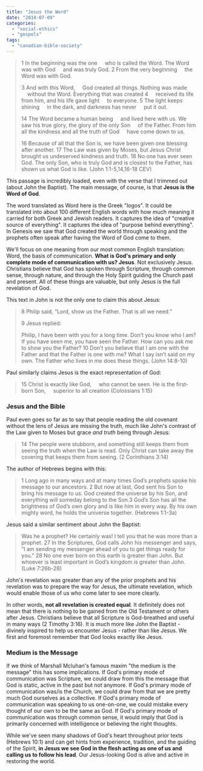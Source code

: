 ```yaml
---
title: "Jesus the Word"
date: "2014-07-09"
categories: 
  - "social-ethics"
  - "gospels"
tags: 
  - "canadian-bible-society"
---
```


> 1 In the beginning was the one     who is called the Word. The Word was with God     and was truly God. 2 From the very beginning     the Word was with God.
> 
> 3 And with this Word,     God created all things. Nothing was made     without the Word. Everything that was created 4     received its life from him, and his life gave light     to everyone. 5 The light keeps shining     in the dark, and darkness has never     put it out.
> 
> 14 The Word became a human being     and lived here with us. We saw his true glory, the glory of the only Son     of the Father. From him all the kindness and all the truth of God     have come down to us.
> 
> <!--more-->16 Because of all that the Son is, we have been given one blessing after another. 17 The Law was given by Moses, but Jesus Christ brought us undeserved kindness and truth. 18 No one has ever seen God. The only Son, who is truly God and is closest to the Father, has shown us what God is like. (John 1:1-5,14,16-18 CEV)

This passage is incredibly loaded, even with the verse that I trimmed out (about John the Baptist). The main message, of course, is that **Jesus is the Word of God**.

The word translated as Word here is the Greek "logos". It could be translated into about 100 different English words with how much meaning it carried for both Greek and Jewish readers. It captures the idea of "creative source of everything". It captures the idea of "purpose behind everything". In Genesis we saw that God created the world through speaking and the prophets often speak after having the Word of God come to them.

We'll focus on one meaning from our most common English translation: Word, the basis of communication. **What is God's primary and only complete mode of communication with us? Jesus**. Not exclusively Jesus. Christians believe that God has spoken through Scripture, through common sense, through nature, and through the Holy Spirit guiding the Church past and present. All of these things are valuable, but only Jesus is the full revelation of God.

This text in John is not the only one to claim this about Jesus:

> 8 Philip said, “Lord, show us the Father. That is all we need.”
> 
> 9 Jesus replied:
> 
> Philip, I have been with you for a long time. Don’t you know who I am? If you have seen me, you have seen the Father. How can you ask me to show you the Father? 10 Don’t you believe that I am one with the Father and that the Father is one with me? What I say isn’t said on my own. The Father who lives in me does these things. (John 14:8-10)

Paul similarly claims Jesus is the exact representation of God:

> 15 Christ is exactly like God,     who cannot be seen. He is the first-born Son,     superior to all creation (Colossians 1:15)

### Jesus and the Bible

Paul even goes so far as to say that people reading the old covenant without the lens of Jesus are missing the truth, much like John's contrast of the Law given to Moses but grace _and truth_ being through Jesus:

> 14 The people were stubborn, and something still keeps them from seeing the truth when the Law is read. Only Christ can take away the covering that keeps them from seeing. (2 Corinthians 3:14)

The author of Hebrews begins with this:

> 1 Long ago in many ways and at many times God’s prophets spoke his message to our ancestors. 2 But now at last, God sent his Son to bring his message to us. God created the universe by his Son, and everything will someday belong to the Son.3 God’s Son has all the brightness of God’s own glory and is like him in every way. By his own mighty word, he holds the universe together. (Hebrews 1:1-3a)

Jesus said a similar sentiment about John the Baptist:

> Was he a prophet? He certainly was! I tell you that he was more than a prophet. 27 In the Scriptures, God calls John his messenger and says, “I am sending my messenger ahead of you to get things ready for you.” 28 No one ever born on this earth is greater than John. But whoever is least important in God’s kingdom is greater than John. (Luke 7:26b-28)

John's revelation was greater than any of the prior prophets and his revelation was to prepare the way for Jesus, the ultimate revelation, which would enable those of us who come later to see more clearly.

In other words, **not all revelation is created equal**. It definitely does not mean that there is nothing to be gained from the Old Testament or others after Jesus. Christians believe that all Scripture is God-breathed and useful in many ways (2 Timothy 3:16). It is much more like John the Baptist - divinely inspired to help us encounter Jesus - rather than like Jesus. We first and foremost remember that God looks exactly like Jesus.

### Medium is the Message

If we think of Marshall Mcluhan's famous maxim "the medium is the message" this has some implications. If God's primary mode of communication was Scripture, we could draw from this the message that God is static, active in the past but not anymore. If God's primary mode of communication was/is the Church, we could draw from that we are pretty much God ourselves as a collective. If God's primary mode of communication was speaking to us one-on-one, we could mistake every thought of our own to be the same as God. If God's primary mode of communication was through common sense, it would imply that God is primarily concerned with intelligence or believing the right thoughts.

While we've seen many shadows of God's heart throughout prior texts (Hebrews 10:1) and can get hints from experience, tradition, and the guiding of the Spirit, **in Jesus we see God in the flesh acting as one of us and calling us to follow his lead**. Our Jesus-looking God is alive and active in restoring the world.
